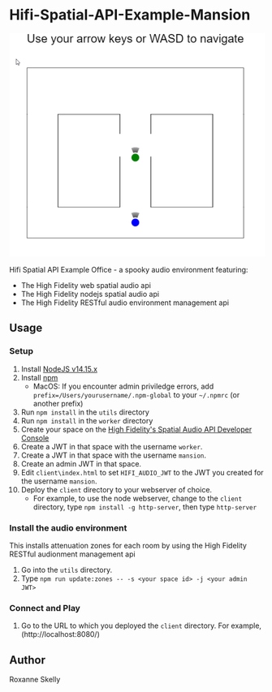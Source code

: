# Hifi-Spatial-API-Example-Mansion

!["Hifi Spatial API Example Office" Example Screenshot](./readme.png)

Hifi Spatial API Example Office - a spooky audio environment featuring:
- The High Fidelity web spatial audio api
- The High Fidelity nodejs spatial audio api
- The High Fidelity RESTful audio environment management api

## Usage

### Setup
1. Install [NodeJS v14.15.x](https://nodejs.org/en/)
2. Install [npm](https://docs.npmjs.com/getting-started/configuring-your-local-environment)
    - MacOS: If you encounter admin priviledge errors, add `prefix=/Users/yourusername/.npm-global` to your `~/.npmrc` (or another prefix)
3. Run `npm install` in the `utils` directory
4. Run `npm install` in the `worker` directory
5. Create your space on the [High Fidelity's Spatial Audio API Developer Console](https://account.highfidelity.com/dev/account)
6. Create a JWT in that space with the username `worker`.
7. Create a JWT in that space with the username `mansion`.
7. Create an admin JWT in that space.
8. Edit `client\index.html` to set `HIFI_AUDIO_JWT` to the JWT you created for the username `mansion`.
9. Deploy the `client` directory to your webserver of choice.
    - For example, to use the node webserver, change to the `client` directory, type `npm install -g http-server`, then type `http-server`

### Install the audio environment
This installs attenuation zones for each room by using the High Fidelity RESTful audionment management api
1. Go into the `utils` directory.
2. Type `npm run update:zones -- -s <your space id> -j <your admin JWT>`


### Connect and Play
1. Go to the URL to which you deployed the `client` directory.  For example, (http://localhost:8080/)



## Author

Roxanne Skelly